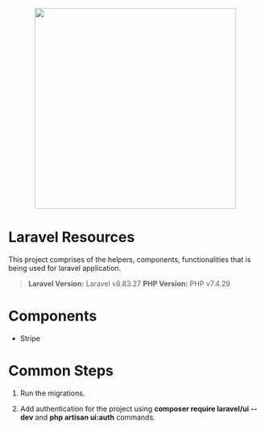 
<p  align="center"><a  href="https://laravel.com"  target="_blank"><img  src="https://raw.githubusercontent.com/laravel/art/master/logo-lockup/5%20SVG/2%20CMYK/1%20Full%20Color/laravel-logolockup-cmyk-red.svg"  width="400"></a></p>

# Laravel Resources

This project comprises of the helpers, components, functionalities that is being used for laravel application.

> **Laravel Version:** Laravel v8.83.27
> **PHP Version:** PHP v7.4.29

# Components

 - Stripe

# Common Steps

1. Run the migrations.

2. Add authentication for the project using **composer require laravel/ui --dev** and **php artisan ui:auth** commands.
